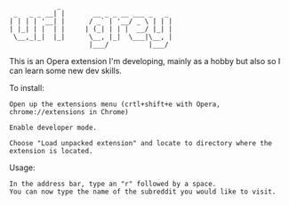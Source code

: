 	    		_
     _   _ _ __| |       __ _ _ __ ___ _   _ 
    | | | | '__| |      / _` | '__/ _ \ | | |
    | |_| | |  | |     | (_| | | |  __/ |_| |
     \__,_|_|  |_|      \__, |_|  \___|\__, |
                        |___/          |___/ 



This is an Opera extension I'm developing, mainly as a hobby but also so I can learn some new dev skills.

To install:
	
	Open up the extensions menu (crtl+shift+e with Opera, chrome://extensions in Chrome)

	Enable developer mode.

	Choose "Load unpacked extension" and locate to directory where the extension is located.

Usage: 

	In the address bar, type an "r" followed by a space.  
	You can now type the name of the subreddit you would like to visit.